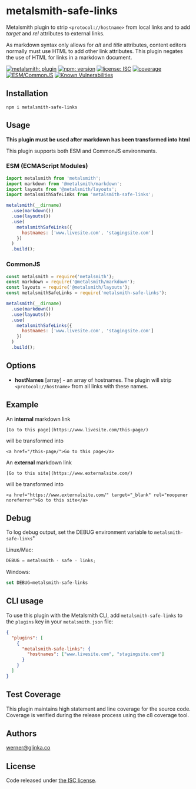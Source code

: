 # metalsmith-safe-links

Metalsmith plugin to strip `<protocol://hostname>` from local links and to add _target_ and _rel_ attributes to external links.

As markdown syntax only allows for _alt_ and _title_ attributes, content editors normally must use HTML to add other link attributes. This plugin negates the use of HTML for links in a markdown document.

[![metalsmith: plugin][metalsmith-badge]][metalsmith-url]
[![npm: version][npm-badge]][npm-url]
[![license: ISC][license-badge]][license-url]
[![coverage][coverage-badge]][coverage-url]
[![ESM/CommonJS][modules-badge]][npm-url]
[![Known Vulnerabilities](https://snyk.io/test/github/wernerglinka/metalsmith-safe-links/badge.svg)](https://snyk.io/test/github/wernerglinka/metalsmith-safe-links/badge)

## Installation

```
npm i metalsmith-safe-links
```

## Usage

**This plugin must be used after markdown has been transformed into html**

This plugin supports both ESM and CommonJS environments.

### ESM (ECMAScript Modules)

```js
import metalsmith from 'metalsmith';
import markdown from '@metalsmith/markdown';
import layouts from '@metalsmith/layouts';
import metalsmithSafeLinks from 'metalsmith-safe-links';

metalsmith(__dirname)
  .use(markdown())
  .use(layouts())
  .use(
    metalsmithSafeLinks({
      hostnames: ['www.livesite.com', 'stagingsite.com']
    })
  )
  .build();
```

### CommonJS

```js
const metalsmith = require('metalsmith');
const markdown = require('@metalsmith/markdown');
const layouts = require('@metalsmith/layouts');
const metalsmithSafeLinks = require('metalsmith-safe-links');

metalsmith(__dirname)
  .use(markdown())
  .use(layouts())
  .use(
    metalsmithSafeLinks({
      hostnames: ['www.livesite.com', 'stagingsite.com']
    })
  )
  .build();
```

## Options

- **hostNames** [array] - an array of hostnames. The plugin will strip `<protocol://hostname>` from all links with these names.

## Example

An **internal** markdown link

```
[Go to this page](https://www.livesite.com/this-page/)
```

will be transformed into

```
<a href="/this-page/">Go to this page</a>
```

An **external** markdown link

```
[Go to this site](https://www.externalsite.com/)
```

will be transformed into

```
<a href="https://www.externalsite.com/" target="_blank" rel="noopener noreferrer">Go to this site</a>
```

## Debug

To log debug output, set the DEBUG environment variable to `metalsmith-safe-links`"

Linux/Mac:

```javascript
DEBUG = metalsmith - safe - links;
```

Windows:

```javascript
set DEBUG=metalsmith-safe-links
```

## CLI usage

To use this plugin with the Metalsmith CLI, add `metalsmith-safe-links` to the `plugins` key in your `metalsmith.json` file:

```json
{
  "plugins": [
    {
      "metalsmith-safe-links": {
        "hostnames": ["www.livesite.com", "stagingsite.com"]
      }
    }
  ]
}
```

## Test Coverage

This plugin maintains high statement and line coverage for the source code. Coverage is verified during the release process using the c8 coverage tool.

## Authors

[werner@glinka.co](https://github.com/wernerglinka)

## License

Code released under [the ISC license](https://github.com/wernerglinka/metalsmith-safe-links/blob/main/LICENSE).

[npm-badge]: https://img.shields.io/npm/v/metalsmith-safe-links.svg
[npm-url]: https://www.npmjs.com/package/metalsmith-safe-links
[metalsmith-badge]: https://img.shields.io/badge/metalsmith-plugin-green.svg?longCache=true
[metalsmith-url]: https://metalsmith.io
[license-badge]: https://img.shields.io/github/license/wernerglinka/metalsmith-safe-links
[license-url]: LICENSE
[coverage-badge]: https://img.shields.io/badge/test%20coverage-97%25-brightgreen
[coverage-url]: #test-coverage
[modules-badge]: https://img.shields.io/badge/modules-ESM%2FCJS-blue
